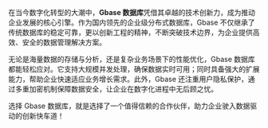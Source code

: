 在当今数字化转型的大潮中，**Gbase 数据库**凭借其卓越的技术创新力，成为推动企业发展的核心引擎。作为国内领先的企业级分布式数据库，Gbase 不仅继承了传统数据库的稳定可靠，更以创新工程的精神，不断突破技术边界，为企业提供高效、安全的数据管理解决方案。

无论是海量数据的存储与分析，还是复杂业务场景下的性能优化，Gbase 数据库都能轻松应对。它支持大规模并发处理，确保数据实时可用；同时具备强大的扩展能力，帮助企业快速适应业务增长需求。此外，Gbase 还注重用户隐私保护，通过多重加密机制保障数据安全，让企业在数字化进程中无后顾之忧。

选择 Gbase 数据库，就是选择了一个值得信赖的合作伙伴，助力企业驶入数据驱动的创新快车道！